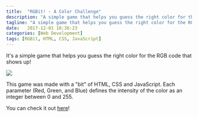 ```yaml
---
title:  "RGBit! - A Color Challenge"
description: "A simple game that helps you guess the right color for the RGB code that shows up!"
tagline: "A simple game that helps you guess the right color for the RGB code that shows up!"
date:   2017-12-01 18:36:23
categories: [Web Development]
tags: [RGBit, HTML, CSS, JavaScript]
---
```

<p>It's a simple game that helps you guess the right color for the RGB code that shows up!</p>
<p><a href="https://www.katefidis.ga/RGBit/"><img src="https://www.katefidis.ga/images/posts/RGBit.png"></img></a></p>
<p>This game was made with a "bit" of HTML, CSS and JavaScript. Each parameter (Red, Green, and Blue) defines the intensity of the color as an integer between 0 and 255.</p>
<p>You can check it out <a href="https://www.katefidis.ga/RGBit/">here</a>!</p>
